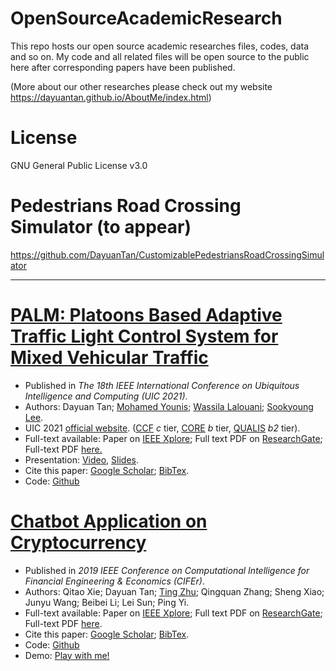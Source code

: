 # OpenSourceAcademicResearch
This repo hosts our open source academic researches files, codes, data and so on. My code and all related files will be open source to the public here after corresponding papers have been published.  

(More about our other researches please check out my website https://dayuantan.github.io/AboutMe/index.html)

# License

GNU General Public License v3.0


# Pedestrians Road Crossing Simulator (to appear)

https://github.com/DayuanTan/CustomizablePedestriansRoadCrossingSimulator


------
# [PALM: Platoons Based Adaptive Traffic Light Control System for Mixed Vehicular Traffic](https://dayuantan.github.io/AboutMe/researches.html)


<ul>
<li>Published in <i>The 18th IEEE International Conference on Ubiquitous Intelligence and Computing (UIC 2021)</i>.</li> 
<li>Authors: Dayuan Tan; <a href="https://www.csee.umbc.edu/~younis/">Mohamed Younis</a>; <a href="https://scholar.google.com/citations?user=Z8r6zFEAAAAJ&hl=en&oi=sra">Wassila Lalouani</a>; <a href="https://www.researchgate.net/profile/Sookyoung-Lee-4">Sookyoung Lee</a>.</li>
<li>UIC 2021 <a href="http://ieeesmartworld.org/uic/">official website</a>. (<a href="https://www.ccf.org.cn/en/Bulletin/2019-05-13/663884.shtml">CCF</a> <i>c</i> tier, <a href="https://www.core.edu.au/conference-portal">CORE</a> <i>b</i> tier, <a href="https://www.gov.br/capes/pt-br/centrais-de-conteudo/Qualis_conferencia_ccomp.pdf/view">QUALIS</a> <i>b2</i> tier).
<li>Full-text available: Paper on <a href="https://ieeexplore.ieee.org/document/9604470">IEEE Xplore</a>; Full text PDF on <a href="https://www.researchgate.net/publication/356369368_PALM_Platoons_Based_Adaptive_Traffic_Light_Control_System_for_Mixed_Vehicular_Traffic">ResearchGate</a>; Full-text PDF <a href="https://dayuantan.github.io/AboutMe/files/Dayuan_Tan_2021_PALM_Platoons_Based_Adaptive_Traffic_Light_Control_System_for_Mixed_Vehicular_Traffic.pdf">here.</a></li>
<li>Presentation: <a href="https://www.youtube.com/watch?v=1FBGxjMKMS8">Video</a>, <a href="https://github.com/DayuanTan/OpenSourceAcademicResearch/blob/main/palm/UIC-1570728556.pdf">Slides</a>.</li>
<li>Cite this paper: <a href="https://scholar.google.com/scholar?hl=en&as_sdt=0%2C21&q=PALM%3A+Platoons+Based+Adaptive+Traffic+Light+Control+System+for+Mixed+Vehicular+Traffic&btnG=">Google Scholar</a>; <a href="https://dayuantan.github.io/AboutMe/files/palm.txt">BibTex</a>.</li>
<li>Code: <a href="">Github</a></li>
</ul>
        
        

      
# [Chatbot Application on Cryptocurrency](https://dayuantan.github.io/AboutMe/researches.html)  
<ul>
<li>Published in <i>2019 IEEE Conference on Computational Intelligence for Financial Engineering & Economics (CIFEr)</i>.</li> 
<li>Authors: Qitao Xie; Dayuan Tan; <a href="https://www.csee.umbc.edu/~zt/">Ting Zhu</a>; Qingquan Zhang; Sheng Xiao; Junyu Wang; Beibei Li; Lei Sun; Ping Yi.</li>
<li>Full-text available: Paper on <a href="https://ieeexplore.ieee.org/abstract/document/8759121?casa_token=NDbqP4QeyZMAAAAA:OFtsYF_esT_luAuDNN655NVNFXid1UbUobCfpz5oosk59Iqj4a2Yokfub_ioR00NV-Mi7TPnIDE">IEEE Xplore</a>; Full text PDF on <a href="https://www.researchgate.net/publication/334425373_Chatbot_Application_on_Cryptocurrency">ResearchGate</a>; Full-text PDF <a href="https://dayuantan.github.io/AboutMe/blob/main/docs/files/Qitao_Xie_etal_2019_Chatbot_Application_on_Cryptocurrency.pdf">here</a>.</li>
<li>Cite this paper: <a href="https://scholar.google.com/scholar?hl=en&as_sdt=0%2C21&q=Chatbot+Application+on+Cryptocurrency+qitaoxie+dayuan+tan&btnG=">Google Scholar</a>; <a href="files/chatterbot.txt">BibTex</a>.</li>
<li>Code: <a href="https://github.com/DayuanTan/chatterbot">Github</a></li>
<li>Demo: <a href="http://dayuantan.pythonanywhere.com/chatterbot/">Play with me!</a></li>
</ul>
